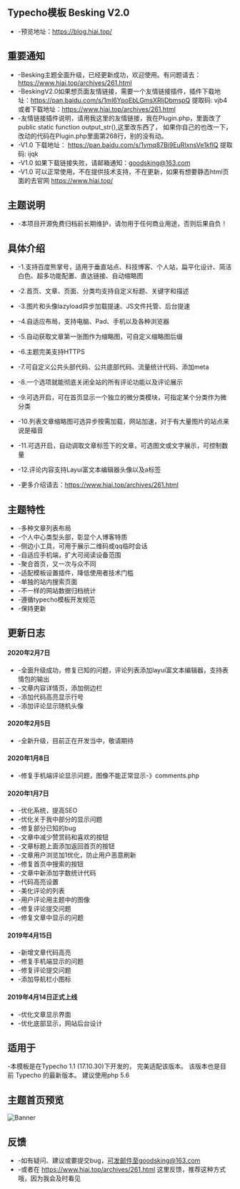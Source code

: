 ## Typecho模板 Besking V2.0
 - -预览地址：https://blog.hiai.top/

## 重要通知
 - -Besking主题全面升级，已经更新成功，欢迎使用。有问题请去：https://www.hiai.top/archives/261.html
 - -BeskingV2.0如果想页面友情链接，需要一个友情链接插件，插件下载地址：https://pan.baidu.com/s/1ml6YpoEbLGmsXRIjDbmspQ 提取码: vjb4
 	或者下载地址：https://www.hiai.top/archives/261.html
 - -友情链接插件说明，请用我这里的友情链接，我在Plugin.php，里面改了 public static function output_str(),这里改东西了，
 	如果你自己的也改一下，改动的代码在Plugin.php里面第268行，别的没有动。
 - -V1.0 下载地址： https://pan.baidu.com/s/1ymq87Bi9EuRlxnsVe1kflQ 提取码: ijqk 
 - -V1.0 如果下载链接失败，请邮箱通知：goodsking@163.com
 - -V1.0 可以正常使用，不在提供技术支持，不在更新，如果有想要静态html页面的去官网 https://www.hiai.top/

## 主题说明
 - -本项目开源免费归档前长期维护，请勿用于任何商业用途，否则后果自负！

## 具体介绍
 - -1.支持百度熊掌号，适用于垂直站点、科技博客、个人站，扁平化设计、简洁白色、超多功能配置、直达链接、自动缩略图
 - -2.首页、文章、页面、分类均支持自定义标题、关键字和描述
 - -3.图片和头像lazyload异步加载提速、JS文件托管、后台提速
 - -4.自适应布局，支持电脑、Pad、手机以及各种浏览器
 - -5.自动获取文章第一张图作为缩略图，可自定义缩略图后缀
 - -6.主题完美支持HTTPS
 - -7.可自定义公共头部代码、公共底部代码、流量统计代码、添加meta
 - -8.一个选项就能彻底关闭全站的所有评论功能以及评论展示
 - -9.可选开启，可在首页显示一个独立的微分类模块，可指定某个分类作为微分类
 - -10.列表文章缩略图可选异步按需加载，网站加速，对于有大量图片的站点来说是福音
 - -11.可选开启，自动调取文章标签下的文章，可选图文或文字展示，可控制数量
 - -12.评论内容支持Layui富文本编辑器头像以及a标签


 - -更多介绍请去：https://www.hiai.top/archives/261.html


## 主题特性
- -多种文章列表布局
- -个人中心类型头部，彰显个人博客特质
- -侧边小工具，可用于展示二维码或qq临时会话
- -自适应手机端，扩大可阅读设备范围
- -聚合首页，又一次与众不同
- -适配模板设置插件，降低使用者技术门槛
- -单独的站内搜索页面
- -不一样的网站数据归档统计
- -遵循typecho模板开发规范
- -保持更新


## 更新日志

#### 2020年2月7日
- -全面升级成功，修复已知的问题，评论列表添加layui富文本编辑器，支持表情包的输出
- -文章内容详情页，添加侧边栏
- -添加代码高亮显示行号
- -添加评论显示随机头像

#### 2020年2月5日
- -全新升级，目前正在开发当中，敬请期待

#### 2020年1月8日
- -修复手机端评论显示问题，图像不能正常显示-》comments.php

#### 2020年1月7日
- -优化系统，提高SEO
- -优化关于我中部分的显示问题
- -修复部分已知的bug
- -文章中减少赞赏码和喜欢的按钮
- -文章标题上面添加返回首页的按钮
- -文章用户浏览加1优化，防止用户恶意刷新
- -修复首页中搜索的按钮
- -文章中新添加字数统计代码
- -代码高亮设置
- -美化评论的列表
- -用户评论用主题中的图像
- -修复评论提交问题
- -修复文章中显示的问题

#### 2019年4月15日
- -新增文章代码高亮
- -修复手机端显示的问题
- -修复评论提交问题
- -添加导航栏小图标

#### 2019年4月14日正式上线
- -优化文章显示界面
- -优化底部显示，网站后台设计

## 适用于
-本模板是在Typecho 1.1 (17.10.30)下开发的， 完美适配该版本。 该版本也是目前 Typecho 的最新版本。 建议使用php 5.6

## 主题首页预览
![Banner](https://www.hiai.top/usr/uploads/2020/02/3829489851.png "Banner")

## 反馈

 - -如有疑问、建议或要提交bug，可发邮件至goodsking@163.com
 - -或者在 https://www.hiai.top/archives/261.html 这里反馈，推荐这种方式哦，因为我会及时看见

